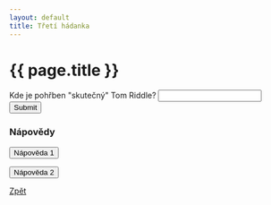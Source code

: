 ```yaml
---
layout: default
title: Třetí hádanka
---
```

<div class="uvod">
<h1>{{ page.title }}</h1>

<p>
 <form name="myForm" onsubmit="return validateForm3()" method="post">
Kde je pohřben "skutečný" Tom Riddle? <input type="text" name="fname">
<input type="submit" value="Submit">
</form> 
</p>


<h3>Nápovědy</h3>

<button onclick="help1()">Nápověda 1</button>
<p id="help1" style="display:none">Dvě slova</p>

<button onclick="help2()">Nápověda 2</button>
<p id="help2" style="display:none">Hřbitov ve Skotsku</p>




 <a href="/uvody/hp_uvod.html">Zpět</a>

 </div>
<script src="/assets/js/hadanky_hp.js"></script> 